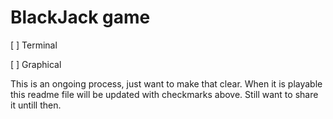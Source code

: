 # BlackJack game

[ ] Terminal

[ ] Graphical

This is an ongoing process, just want to make that clear. When it is playable this readme file will be updated with checkmarks above. Still want to share it untill then.

